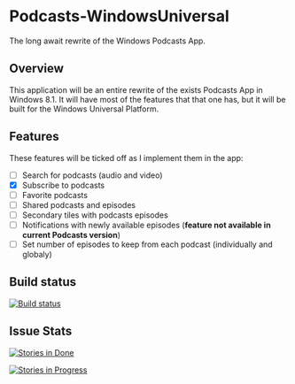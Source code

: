 # Podcasts-WindowsUniversal
The long await rewrite of the Windows Podcasts App.

## Overview
This application will be an entire rewrite of the exists Podcasts App in Windows 8.1. It will have most of the features that that one has, but it will be built for the Windows Universal Platform.

## Features
These features will be ticked off as I implement them in the app:
* [ ] Search for podcasts (audio and video)
* [X] Subscribe to podcasts
* [ ] Favorite podcasts
* [ ] Shared podcasts and episodes
* [ ] Secondary tiles with podcasts episodes
* [ ] Notifications with newly available episodes (**feature not available in current Podcasts version**)
* [ ] Set number of episodes to keep from each podcast (individually and globaly)

## Build status
[![Build status](https://ci.appveyor.com/api/projects/status/4cdjy9o9jijx49nq?svg=true)](https://ci.appveyor.com/project/robertiagar/podcasts-windowsuniversal)

## Issue Stats
[![Stories in Done](https://badge.waffle.io/robertiagar/Podcasts-WindowsUniversal.svg?label=done&title=Done)](http://waffle.io/robertiagar/Podcasts-WindowsUniversal) 

[![Stories in Progress](https://badge.waffle.io/robertiagar/Podcasts-WindowsUniversal.svg?label=in%20progress&title=In%20Progress)](http://waffle.io/robertiagar/Podcasts-WindowsUniversal)
